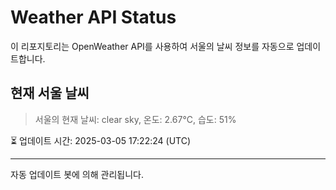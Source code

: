 
# Weather API Status

이 리포지토리는 OpenWeather API를 사용하여 서울의 날씨 정보를 자동으로 업데이트합니다.

## 현재 서울 날씨
> 서울의 현재 날씨: clear sky, 온도: 2.67°C, 습도: 51%

⏳ 업데이트 시간: 2025-03-05 17:22:24 (UTC)

---
자동 업데이트 봇에 의해 관리됩니다.
